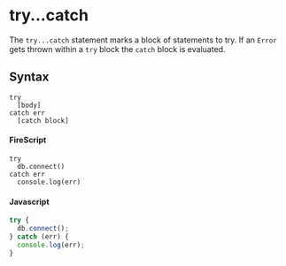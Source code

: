 try...catch
=========

The `try...catch` statement marks a block of statements to try. If an `Error` gets thrown within a `try` block the `catch` block is evaluated.

Syntax
------

```
try
  [body]
catch err
  [catch block]
```

#### FireScript

```fire
try
  db.connect()
catch err
  console.log(err)
```

#### Javascript

```js
try {
  db.connect();
} catch (err) {
  console.log(err);
}
```
